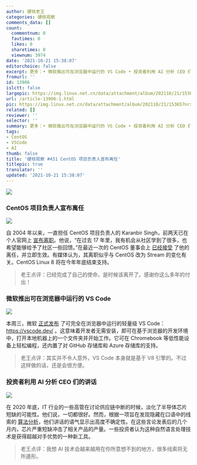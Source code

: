 ```yaml
---
author: 硬核老王
categories: 硬核观察
comments_data: []
count:
  commentnum: 0
  favtimes: 0
  likes: 0
  sharetimes: 0
  viewnum: 3974
date: '2021-10-21 15:38:07'
editorchoice: false
excerpt: 更多：• 微软推出可在浏览器中运行的 VS Code • 投资者利用 AI 分析 CEO 们的讲话
fromurl: ''
id: 13906
islctt: false
largepic: https://img.linux.net.cn/data/attachment/album/202110/21/153657nrxov5x4g5w5yk9d.jpg
url: /article-13906-1.html
pic: https://img.linux.net.cn/data/attachment/album/202110/21/153657nrxov5x4g5w5yk9d.jpg.thumb.jpg
related: []
reviewer: ''
selector: ''
summary: 更多：• 微软推出可在浏览器中运行的 VS Code • 投资者利用 AI 分析 CEO 们的讲话
tags:
- CentOS
- VSCode
- AI
thumb: false
title: '硬核观察 #431 CentOS 项目负责人宣布离任'
titlepic: true
translator: ''
updated: '2021-10-21 15:38:07'
---
```


![](https://img.linux.net.cn/data/attachment/album/202110/21/153657nrxov5x4g5w5yk9d.jpg)


### CentOS 项目负责人宣布离任


![](https://img.linux.net.cn/data/attachment/album/202110/21/153707rfa57mi87yi7ivym.png)


自 2004 年以来，一直担任 CentOS 项目负责人的 Karanbir Singh，前两天已在个人官网上 [宣布离职](https://karan.org/posts/stepping-down/)。他说，“在过去 17 年里，我有机会从社区学到了很多，也希望能够给予了社区一些回馈。”在最近一次的 CentOS 董事会上 [已经接受](https://blog.centos.org/2021/10/karanbir-singh-stepping-down-from-the-centos-board/) 了他的离任，并立即生效。有媒体认为，其离职似乎与 CentOS 改为 Stream 的变化有关。CentOS Linux 8 将在今年年底结束支持。



> 
> 老王点评：已经完成了自己的使命，是时候该离开了。感谢你这么多年的付出！
> 
> 
> 


### 微软推出可在浏览器中运行的 VS Code


![](https://img.linux.net.cn/data/attachment/album/202110/21/153734sk8acmwijm8abedb.jpg)


本周三，微软 [正式发布](https://code.visualstudio.com/blogs/2021/10/20/vscode-dev) 了可完全在浏览器中运行的轻量级 VS Code： <https://vscode.dev/> 。这意味着开发者无需安装，即可在基于浏览器的开发环境中，打开本地机器上的一个文件夹并开始工作。它可在 Chromebook 等低性能设备上轻松编程，还内置了对 GitHub 存储库和 Azure 存储库的支持。



> 
> 老王点评：其实并不令人意外，VS Code 本身就是基于 V8 引擎的。不过这样做的话，还是会很方便。
> 
> 
> 


### 投资者利用 AI 分析 CEO 们的讲话


![](https://img.linux.net.cn/data/attachment/album/202110/21/153750qbzw0kcj4cgxzf09.jpg)


在 2020 年底，IT 行业的一些高管在讨论供应链中断的时候，淡化了半导体芯片短缺的可能性。他们说，一切都很好。然而，根据一项旨在发现隐藏在口语中的线索的 [算法分析](https://www.reuters.com/technology/ai-can-see-through-you-ceos-language-under-machine-microscope-2021-10-20/)，他们讲话的语气显示出高度不确定性。在这些言论发表后的几个月内，芯片严重短缺冲击了相关产品的产量。一些投资者认为这种自然语言处理技术是获得超越对手优势的一种新工具。



> 
> 老王点评：我想 AI 技术会越来越用在你所意想不到的地方，很多线索将无所遁形。
> 
> 
>